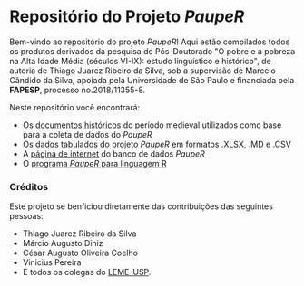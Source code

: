# Repositório do Projeto _PaupeR_

Bem-vindo ao repositório do projeto _PaupeR_! Aqui estão compilados todos os produtos derivados da pesquisa de Pós-Doutorado "O pobre e a pobreza na Alta Idade Média (séculos VI-IX): estudo linguístico e histórico", de autoria de Thiago Juarez Ribeiro da Silva, sob a supervisão de Marcelo Cândido da Silva, apoiada pela Universidade de São Paulo e financiada pela **FAPESP**, processo no.2018/11355-8.


Neste repositório você encontrará: 

- Os [documentos históricos](https://github.com/thirisi/Projeto-PaupeR/tree/main/Documentos-Historicos) do período medieval utilizados como base para a coleta de dados do _PaupeR_
- Os [dados tabulados do projeto _PaupeR_](https://github.com/thirisi/Projeto-PaupeR/tree/main/Banco%20de%20dados/Dados%20tabulados) em formatos .XLSX, .MD e .CSV  
- A [página de internet](https://thirisi.github.io/Projeto-PaupeR/) do banco de dados _PaupeR_
- O [programa _PaupeR_ para linguagem R](https://github.com/thirisi/Projeto-PaupeR/tree/main/Programa-PaupeR)



### Créditos

Este projeto se benficiou diretamente das contribuições das seguintes pessoas:

- Thiago Juarez Ribeiro da Silva
- Márcio Augusto Diniz
- César Augusto Oliveira Coelho
- Vinicius Pereira
- E todos os colegas do [LEME-USP](https://leme.fflch.usp.br/).

